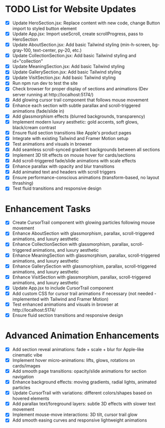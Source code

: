 # TODO List for Website Updates

- [x] Update HeroSection.jsx: Replace content with new code, change Button import to styled button element
- [x] Update App.jsx: Import useScroll, create scrollProgress, pass to HeroSection
- [x] Update AboutSection.jsx: Add basic Tailwind styling (min-h-screen, bg-gray-100, text-center, py-20, etc.)
- [x] Update CollectionSection.jsx: Add basic Tailwind styling and id="collection"
- [x] Update MeaningSection.jsx: Add basic Tailwind styling
- [x] Update GallerySection.jsx: Add basic Tailwind styling
- [x] Update VisitSection.jsx: Add basic Tailwind styling
- [x] Run npm run dev to test the site
- [x] Check browser for proper display of sections and animations (Dev server running at http://localhost:5174/)
- [x] Add glowing cursor trail component that follows mouse movement
- [x] Enhance each section with subtle parallax and scroll-triggered animations (fade/slide in)
- [x] Add glassmorphism effects (blurred backgrounds, transparency)
- [x] Implement modern luxury aesthetic: gold accents, soft glows, black/cream contrast
- [x] Ensure fluid section transitions like Apple's product pages
- [x] Integrate with existing Tailwind and Framer Motion setup
- [x] Test animations and visuals in browser
- [x] Add seamless scroll-synced gradient backgrounds between all sections
- [x] Implement 3D tilt effects on mouse hover for cards/sections
- [x] Add scroll-triggered fade/slide animations with scale effects
- [x] Enhance parallax with opacity and blur transitions
- [x] Add animated text and headers with scroll triggers
- [x] Ensure performance-conscious animations (transform-based, no layout thrashing)
- [x] Test fluid transitions and responsive design

# Enhancement Tasks

- [x] Create CursorTrail component with glowing particles following mouse movement
- [x] Enhance AboutSection with glassmorphism, parallax, scroll-triggered animations, and luxury aesthetic
- [x] Enhance CollectionSection with glassmorphism, parallax, scroll-triggered animations, and luxury aesthetic
- [x] Enhance MeaningSection with glassmorphism, parallax, scroll-triggered animations, and luxury aesthetic
- [x] Enhance GallerySection with glassmorphism, parallax, scroll-triggered animations, and luxury aesthetic
- [x] Enhance VisitSection with glassmorphism, parallax, scroll-triggered animations, and luxury aesthetic
- [x] Update App.jsx to include CursorTrail component
- [x] Add custom CSS for cursor trail animations if necessary (not needed - implemented with Tailwind and Framer Motion)
- [x] Test enhanced animations and visuals in browser at http://localhost:5174/
- [x] Ensure fluid section transitions and responsive design

# Advanced Animation Enhancements

- [x] Add section reveal animations: fade + scale + blur for Apple-like cinematic vibe
- [x] Implement hover micro-animations: lifts, glows, rotations on cards/images
- [x] Add smooth page transitions: opacity/slide animations for section navigation
- [x] Enhance background effects: moving gradients, radial lights, animated particles
- [x] Update CursorTrail with variations: different colors/shapes based on hovered elements
- [x] Add parallax text/foreground layers: subtle 3D effects with slower text movement
- [x] Implement mouse-move interactions: 3D tilt, cursor trail glow
- [x] Add smooth easing curves and responsive lightweight animations

